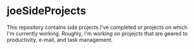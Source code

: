 # joeSideProjects
This repository contains side projects I've completed or projects on which I'm currently working. Roughly, I'm working on projejcts that are geared to productivity, e-mail, and task management.

